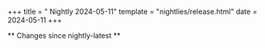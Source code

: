 +++
title = " Nightly 2024-05-11"
template = "nightlies/release.html"
date = 2024-05-11
+++

** Changes since nightly-latest **
